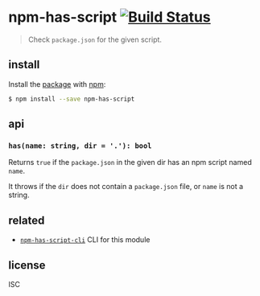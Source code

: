 # npm-has-script [![Build Status][travis-icon]][travis]

> Check `package.json` for the given script.

## install

Install the [package][npm-has-script] with [npm][npm]:

```sh
$ npm install --save npm-has-script
```

## api

### `has(name: string, dir = '.'): bool`

Returns `true` if the `package.json` in the given dir has an npm script named `name`.

It throws if the `dir` does not contain a `package.json` file, or `name` is not a string.

## related

- [`npm-has-script-cli`][npm-has-script-cli] CLI for this module

## license

ISC

[npm-has-script]: https://npmjs.com/npm-has-script
[npm]: https://npmjs.com/
[npm-has-script-cli]: https://npmjs.com/npm-has-script-cli
[travis-icon]: https://travis-ci.org/purposeindustries/npm-ha-script.svg
[travis]: https://travis-ci.org/purposeindustries/npm-ha-script
